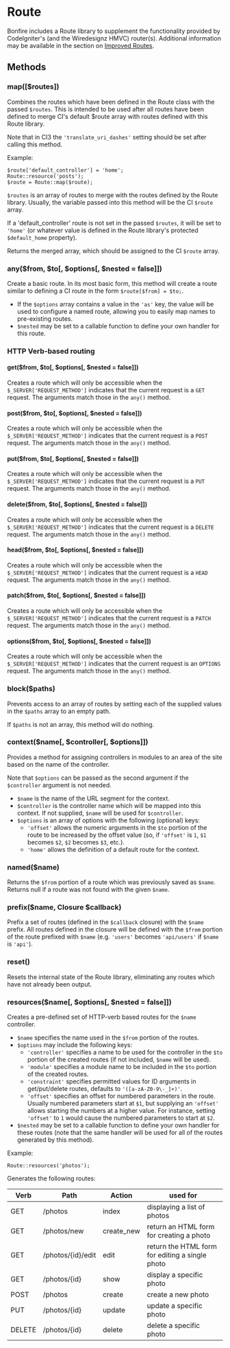 # Route

Bonfire includes a Route library to supplement the functionality provided by CodeIgniter's (and the Wiredesignz HMVC) router(s).
Additional information may be available in the section on [Improved Routes](basic_concepts/routes).

## Methods

### map([$routes])

Combines the routes which have been defined in the Route class with the passed `$routes`.
This is intended to be used after all routes have been defined to merge CI's default $route array with routes defined with this Route library.

Note that in CI3 the `'translate_uri_dashes'` setting should be set after calling this method.

Example:

    $route['default_controller'] = 'home';
    Route::resource('posts');
    $route = Route::map($route);

`$routes` is an array of routes to merge with the routes defined by the Route library.
Usually, the variable passed into this method will be the CI `$route` array.

If a 'default_controller' route is not set in the passed `$routes`, it will be set to `'home'` (or whatever value is defined in the Route library's protected `$default_home` property).

Returns the merged array, which should be assigned to the CI `$route` array.

### any($from, $to[, $options[, $nested = false]])

Create a basic route.
In its most basic form, this method will create a route similar to defining a CI route in the form `$route[$from] = $to;`.

- If the `$options` array contains a value in the `'as'` key, the value will be used to configure a named route, allowing you to easily map names to pre-existing routes.
- `$nested` may be set to a callable function to define your own handler for this route.

### HTTP Verb-based routing

#### get($from, $to[, $options[, $nested = false]])

Creates a route which will only be accessible when the `$_SERVER['REQUEST_METHOD']` indicates that the current request is a `GET` request.
The arguments match those in the `any()` method.

#### post($from, $to[, $options[, $nested = false]])

Creates a route which will only be accessible when the `$_SERVER['REQUEST_METHOD']` indicates that the current request is a `POST` request.
The arguments match those in the `any()` method.

#### put($from, $to[, $options[, $nested = false]])

Creates a route which will only be accessible when the `$_SERVER['REQUEST_METHOD']` indicates that the current request is a `PUT` request.
The arguments match those in the `any()` method.

#### delete($from, $to[, $options[, $nested = false]])

Creates a route which will only be accessible when the `$_SERVER['REQUEST_METHOD']` indicates that the current request is a `DELETE` request.
The arguments match those in the `any()` method.

#### head($from, $to[, $options[, $nested = false]])

Creates a route which will only be accessible when the `$_SERVER['REQUEST_METHOD']` indicates that the current request is a `HEAD` request.
The arguments match those in the `any()` method.

#### patch($from, $to[, $options[, $nested = false]])

Creates a route which will only be accessible when the `$_SERVER['REQUEST_METHOD']` indicates that the current request is a `PATCH` request.
The arguments match those in the `any()` method.

#### options($from, $to[, $options[, $nested = false]])

Creates a route which will only be accessible when the `$_SERVER['REQUEST_METHOD']` indicates that the current request is an `OPTIONS` request.
The arguments match those in the `any()` method.

### block($paths)

Prevents access to an array of routes by setting each of the supplied values in the `$paths` array to an empty path.

If `$paths` is not an array, this method will do nothing.

### context($name[, $controller[, $options]])

Provides a method for assigning controllers in modules to an area of the site based on the name of the controller.

Note that `$options` can be passed as the second argument if the `$controller` argument is not needed.

- `$name` is the name of the URL segment for the context.
- `$controller` is the controller name which will be mapped into this context. If not supplied, `$name` will be used for `$controller`.
- `$options` is an array of options with the following (optional) keys:
    - `'offset'` allows the numeric arguments in the `$to` portion of the route to be increased by the offset value (so, if `'offset'` is `1`, `$1` becomes `$2`, `$2` becomes `$3`, etc.).
    - `'home'` allows the definition of a default route for the context.

### named($name)

Returns the `$from` portion of a route which was previously saved as `$name`.
Returns null if a route was not found with the given `$name`.

### prefix($name, Closure $callback)

Prefix a set of routes (defined in the `$callback` closure) with the `$name` prefix.
All routes defined in the closure will be defined with the `$from` portion of the route prefixed with `$name` (e.g. `'users'` becomes `'api/users'` if `$name` is `'api'`).

### reset()

Resets the internal state of the Route library, eliminating any routes which have not already been output.

### resources($name[, $options[, $nested = false]])

Creates a pre-defined set of HTTP-verb based routes for the `$name` controller.

- `$name` specifies the name used in the `$from` portion of the routes.
- `$options` may include the following keys:
    - `'controller'` specifies a name to be used for the controller in the `$to` portion of the created routes (if not included, `$name` will be used).
    - `'module'` specifies a module name to be included in the `$to` portion of the created routes.
    - `'constraint'` specifies permitted values for ID arguments in get/put/delete routes, defaults to `'([a-zA-Z0-9\-_]+)'`.
    - `'offset'` specifies an offset for numbered parameters in the route. Usually numbered parameters start at `$1`, but supplying an `'offset'` allows starting the numbers at a higher value. For instance, setting `'offset'` to `1` would cause the numbered parameters to start at `$2`.
- `$nested` may be set to a callable function to define your own handler for these routes (note that the same handler will be used for all of the routes generated by this method).

Example:

    Route::resources('photos');

Generates the following routes:

<table>
    <thead>
        <tr>
            <th>Verb</th>
            <th>Path</th>
            <th>Action</th>
            <th>used for</th>
        </tr>
    </thead>
    <tbody>
        <tr>
            <td>GET</td>
            <td>/photos</td>
            <td>index</td>
            <td>displaying a list of photos</td>
        </tr>
        <tr>
            <td>GET</td>
            <td>/photos/new</td>
            <td>create_new</td>
            <td>return an HTML form for creating a photo</td>
        </tr>
        <tr>
            <td>GET</td>
            <td>/photos/{id}/edit</td>
            <td>edit</td>
            <td>return the HTML form for editing a single photo</td>
        </tr>
        <tr>
            <td>GET</td>
            <td>/photos/{id}</td>
            <td>show</td>
            <td>display a specific photo</td>
        </tr>
        <tr>
            <td>POST</td>
            <td>/photos</td>
            <td>create</td>
            <td>create a new photo</td>
        </tr>
        <tr>
            <td>PUT</td>
            <td>/photos/{id}</td>
            <td>update</td>
            <td>update a specific photo</td>
        </tr>
        <tr>
            <td>DELETE</td>
            <td>/photos/{id}</td>
            <td>delete</td>
            <td>delete a specific photo</td>
        </tr>
    </tbody>
</table>
